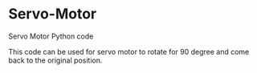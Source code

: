 # Servo-Motor
Servo Motor Python code

This code can be used for servo motor to rotate for 90 degree and come back to the original position.

